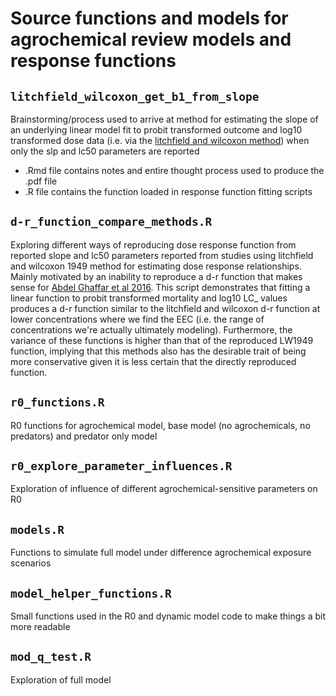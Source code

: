 # Source functions and models for agrochemical review models and response functions  

## `litchfield_wilcoxon_get_b1_from_slope`  
Brainstorming/process used to arrive at method for estimating the slope of an underlying linear model fit to probit transformed outcome and log10 transformed dose data (i.e. via the [litchfield and wilcoxon method](http://jpet.aspetjournals.org/content/96/2/99)) when only the slp and lc50 parameters are reported  
+ .Rmd file contains notes and entire thought process used to produce the .pdf file
+ .R file contains the function loaded in response function fitting scripts  

## `d-r_function_compare_methods.R`  
Exploring different ways of reproducing dose response function from reported slope and lc50 parameters reported from studies using litchfield and wilcoxon 1949 method for estimating dose response relationships. Mainly motivated by an inability to reproduce a d-r function that makes sense for [Abdel Ghaffar et al 2016](http://www.bioone.org/doi/abs/10.4002/040.059.0201). This script demonstrates that fitting a linear function to probit transformed mortality and log10 LC_ values produces a d-r function similar to the litchfield and wilcoxon d-r function at lower concentrations where we find the EEC (i.e. the range of concentrations we're actually ultimately modeling). Furthermore, the variance of these functions is higher than that of the reproduced LW1949 function, implying that this methods also has the desirable trait of being more conservative given it is less certain that the directly reproduced function.

## `r0_functions.R`  
R0 functions for agrochemical model, base model (no agrochemicals, no predators) and predator only model

## `r0_explore_parameter_influences.R`  
Exploration of influence of different agrochemical-sensitive parameters on R0  

## `models.R`  
Functions to simulate full model under difference agrochemical exposure scenarios  

## `model_helper_functions.R`
Small functions used in the R0 and dynamic model code to make things a bit more readable

## `mod_q_test.R`  
Exploration of full model    


